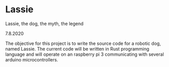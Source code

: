 # Lassie
Lassie, the dog, the myth, the legend

7.8.2020

The objective for this project  is to write the source code for a robotic dog, named Lassie. The current code will be written in Rust programming language and will operate on an raspberry pi 3 communicating with several arduino microcontrollers. 
